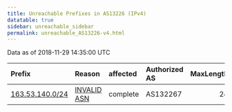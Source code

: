 ```yaml
---
title: Unreachable Prefixes in AS13226 (IPv4)
datatable: true
sidebar: unreachable_sidebar
permalink: unreachable_AS13226-v4.html
---
```


Data as of 2018-11-29 14:35:00 UTC


<div class="datatable-begin"></div>

| Prefix                                                   | Reason                                                                                                 | affected   | Authorized AS   |   MaxLength | Anchor                                       |   unreachable /24s |
|:---------------------------------------------------------|:-------------------------------------------------------------------------------------------------------|:-----------|:----------------|------------:|:---------------------------------------------|-------------------:|
| [163.53.140.0/24](https://stat.ripe.net/163.53.140.0/24) | [INVALID ASN](https://rpki-validator.ripe.net/announcement-preview?asn=AS13226&prefix=163.53.140.0/24) | complete   | AS132267        |          24 | [APNIC](unreachable_APNIC_RPKI_Root-v4.html) |                  1 |

<div class="datatable-end"></div>